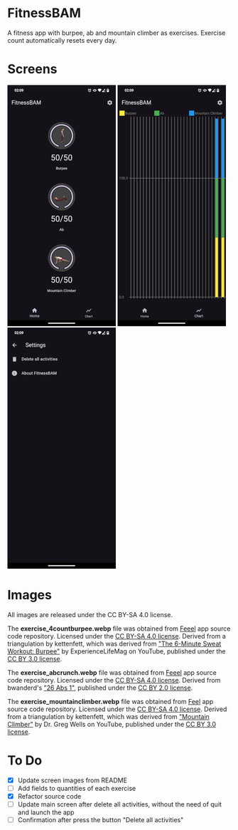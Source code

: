 # FitnessBAM

A fitness app with burpee, ab and mountain climber as exercises. Exercise count
automatically resets every day.

# Screens

![](./images/screen1.png) ![](./images/screen2.png) ![](./images/screen3.png)

# Images

All images are released under the CC BY-SA 4.0 license.

The **exercise_4countburpee.webp** file was obtained from [Feeel](https://gitlab.com/enjoyingfoss/feeel) app source
code repository. Licensed under the [CC BY-SA 4.0 license](https://creativecommons.org/licenses/by-sa/4.0/).
Derived from a triangulation by kettenfett, which was derived from ["The 6-Minute Sweat Workout: Burpee"](https://www.youtube.com/watch?v=sHLu6-liUL0)
by ExperienceLifeMag on YouTube, published under the [CC BY 3.0 license](https://creativecommons.org/licenses/by/3.0/legalcode).

The **exercise_abcrunch.webp** file was obtained from [Feeel](https://gitlab.com/enjoyingfoss/feeel) app source code
repository. Licensed under the [CC BY-SA 4.0 license](https://creativecommons.org/licenses/by-sa/4.0/).
Derived from bwanderd's [\"26 Abs 1\"](https://www.flickr.com/photos/86598533@N04/8252254965),
published under the [CC BY 2.0 license](https://creativecommons.org/licenses/by/2.0/).

The **exercise_mountainclimber.webp** file was obtained from [Feel](https://gitlab.com/enjoyingfoss/feeel) app
source code repository. Licensed under the [CC BY-SA 4.0 license](https://creativecommons.org/licenses/by-sa/4.0/).
Derived from a triangulation by kettenfett, which was derived from ["Mountain Climber"](https://vimeo.com/149362946)
by Dr. Greg Wells on YouTube, published under the [CC BY 3.0 license](https://creativecommons.org/licenses/by/3.0/legalcode).

# To Do

- [X] Update screen images from README
- [ ] Add fields to quantities of each exercise
- [X] Refactor source code
- [ ] Update main screen after delete all activities, without the need of quit and launch the app
- [ ] Confirmation after press the button "Delete all activities"

